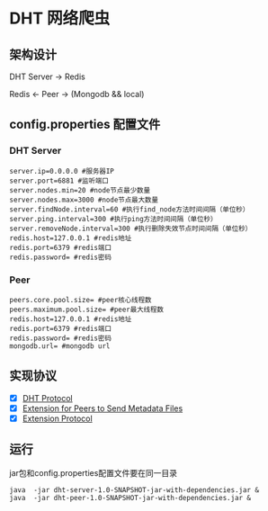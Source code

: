 # DHT 网络爬虫

## 架构设计

DHT Server -> Redis

Redis <- Peer -> (Mongodb && local)           
## config.properties 配置文件

### DHT Server
```properties
server.ip=0.0.0.0 #服务器IP
server.port=6881 #监听端口
server.nodes.min=20 #node节点最少数量
server.nodes.max=3000 #node节点最大数量
server.findNode.interval=60 #执行find_node方法时间间隔（单位秒）
server.ping.interval=300 #执行ping方法时间间隔（单位秒）
server.removeNode.interval=300 #执行删除失效节点时间间隔（单位秒）
redis.host=127.0.0.1 #redis地址
redis.port=6379 #redis端口
redis.password= #redis密码
```
### Peer
```properties
peers.core.pool.size= #peer核心线程数
peers.maximum.pool.size= #peer最大线程数
redis.host=127.0.0.1 #redis地址
redis.port=6379 #redis端口
redis.password= #redis密码
mongodb.url= #mongodb url
```


## 实现协议

- [x] [DHT Protocol](http://www.bittorrent.org/beps/bep_0005.html)
- [x] [Extension for Peers to Send Metadata Files](http://www.bittorrent.org/beps/bep_0009.html)
- [x] [Extension Protocol](http://www.bittorrent.org/beps/bep_0010.html)

## 运行

jar包和config.properties配置文件要在同一目录

```shell script
java  -jar dht-server-1.0-SNAPSHOT-jar-with-dependencies.jar &
java  -jar dht-peer-1.0-SNAPSHOT-jar-with-dependencies.jar &
```

